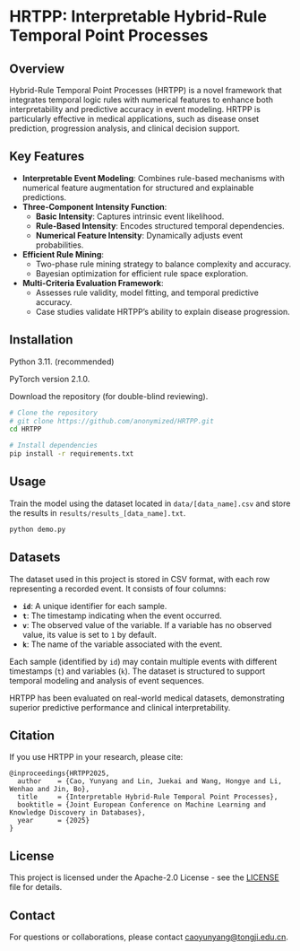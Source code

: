 # HRTPP: Interpretable Hybrid-Rule Temporal Point Processes

## Overview
Hybrid-Rule Temporal Point Processes (HRTPP) is a novel framework that integrates temporal logic rules with numerical features to enhance both interpretability and predictive accuracy in event modeling. HRTPP is particularly effective in medical applications, such as disease onset prediction, progression analysis, and clinical decision support.

## Key Features
- **Interpretable Event Modeling**: Combines rule-based mechanisms with numerical feature augmentation for structured and explainable predictions.
- **Three-Component Intensity Function**:
  - **Basic Intensity**: Captures intrinsic event likelihood.
  - **Rule-Based Intensity**: Encodes structured temporal dependencies.
  - **Numerical Feature Intensity**: Dynamically adjusts event probabilities.
- **Efficient Rule Mining**:
  - Two-phase rule mining strategy to balance complexity and accuracy.
  - Bayesian optimization for efficient rule space exploration.
- **Multi-Criteria Evaluation Framework**:
  - Assesses rule validity, model fitting, and temporal predictive accuracy.
  - Case studies validate HRTPP’s ability to explain disease progression.

## Installation
Python 3.11. (recommended)

PyTorch version 2.1.0.

Download the repository (for double-blind reviewing).
```bash
# Clone the repository
# git clone https://github.com/anonymized/HRTPP.git
cd HRTPP

# Install dependencies
pip install -r requirements.txt
```

## Usage
Train the model using the dataset located in `data/[data_name].csv` and store the results in `results/results_[data_name].txt`.

```bash
python demo.py
```

## Datasets
The dataset used in this project is stored in CSV format, with each row representing a recorded event. It consists of four columns:

- **`id`**: A unique identifier for each sample.
- **`t`**: The timestamp indicating when the event occurred.
- **`v`**: The observed value of the variable. If a variable has no observed value, its value is set to `1` by default.
- **`k`**: The name of the variable associated with the event.

Each sample (identified by `id`) may contain multiple events with different timestamps (`t`) and variables (`k`). The dataset is structured to support temporal modeling and analysis of event sequences.

HRTPP has been evaluated on real-world medical datasets, demonstrating superior predictive performance and clinical interpretability.

## Citation
If you use HRTPP in your research, please cite:
```
@inproceedings{HRTPP2025,
  author    = {Cao, Yunyang and Lin, Juekai and Wang, Hongye and Li, Wenhao and Jin, Bo},
  title     = {Interpretable Hybrid-Rule Temporal Point Processes},
  booktitle = {Joint European Conference on Machine Learning and Knowledge Discovery in Databases},
  year      = {2025}
}
```

## License
This project is licensed under the Apache-2.0 License - see the [LICENSE](./LICENSE) file for details.

## Contact
For questions or collaborations, please contact [caoyunyang@tongji.edu.cn](mailto:caoyunyang@tongji.edu.cn).

